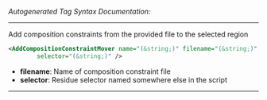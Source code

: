 _Autogenerated Tag Syntax Documentation:_

---
Add composition constraints from the provided file to the selected region

```xml
<AddCompositionConstraintMover name="(&string;)" filename="(&string;)"
        selector="(&string;)" />
```

-   **filename**: Name of composition constraint file
-   **selector**: Residue selector named somewhere else in the script

---
